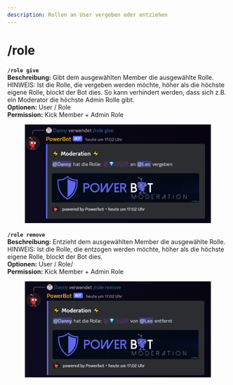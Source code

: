 ```yaml
---
description: Rollen an User vergeben oder entziehen
---
```


# /role

**`/role give`**\
**Beschreibung:** Gibt dem ausgewählten Member die ausgewählte Rolle. HINWEIS: Ist die Rolle, die vergeben werden möchte, höher als die höchste eigene Rolle, blockt der Bot dies. So kann verhindert werden, dass sich z.B. ein Moderator die höchste Admin Rolle gibt.\
**Optionen:** User / Role\
**Permission:** Kick Member + Admin Role

<div align="left">

<figure><img src="../../.gitbook/assets/image (15).png" alt=""><figcaption></figcaption></figure>

</div>

**`/role remove`**\
**Beschreibung:** Entzieht dem ausgewählten Member die ausgewählte Rolle. HINWEIS: Ist die Rolle, die entzogen werden möchte, höher als die höchste eigene Rolle, blockt der Bot dies.\
**Optionen:** User / Role/\
**Permission:** Kick Member + Admin Role

<div align="left">

<figure><img src="../../.gitbook/assets/image (16).png" alt=""><figcaption></figcaption></figure>

</div>
